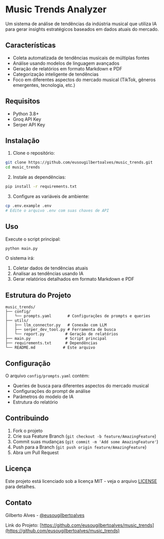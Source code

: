 # Music Trends Analyzer

Um sistema de análise de tendências da indústria musical que utiliza IA para gerar insights estratégicos baseados em dados atuais do mercado.

## Características

- Coleta automatizada de tendências musicais de múltiplas fontes
- Análise usando modelos de linguagem avançados
- Geração de relatórios em formato Markdown e PDF
- Categorização inteligente de tendências
- Foco em diferentes aspectos do mercado musical (TikTok, gêneros emergentes, tecnologia, etc.)

## Requisitos

- Python 3.8+
- Groq API Key
- Serper API Key

## Instalação

1. Clone o repositório:
```bash
git clone https://github.com/eusougilbertoalves/music_trends.git
cd music_trends
```

2. Instale as dependências:
```bash
pip install -r requirements.txt
```

3. Configure as variáveis de ambiente:
```bash
cp .env.example .env
# Edite o arquivo .env com suas chaves de API
```

## Uso

Execute o script principal:
```bash
python main.py
```

O sistema irá:
1. Coletar dados de tendências atuais
2. Analisar as tendências usando IA
3. Gerar relatórios detalhados em formato Markdown e PDF

## Estrutura do Projeto

```
music_trends/
├── config/
│   └── prompts.yaml       # Configurações de prompts e queries
├── utils/
│   ├── llm_connector.py   # Conexão com LLM
│   ├── serper_dev_tool.py # Ferramenta de busca
│   └── report.py         # Geração de relatórios
├── main.py               # Script principal
├── requirements.txt      # Dependências
└── README.md            # Este arquivo
```

## Configuração

O arquivo `config/prompts.yaml` contém:
- Queries de busca para diferentes aspectos do mercado musical
- Configurações do prompt de análise
- Parâmetros do modelo de IA
- Estrutura do relatório

## Contribuindo

1. Fork o projeto
2. Crie sua Feature Branch (`git checkout -b feature/AmazingFeature`)
3. Commit suas mudanças (`git commit -m 'Add some AmazingFeature'`)
4. Push para a Branch (`git push origin feature/AmazingFeature`)
5. Abra um Pull Request

## Licença

Este projeto está licenciado sob a licença MIT - veja o arquivo [LICENSE](LICENSE) para detalhes.

## Contato

Gilberto Alves - [@eusougilbertoalves](https://github.com/eusougilbertoalves)

Link do Projeto: [https://github.com/eusougilbertoalves/music_trends](https://github.com/eusougilbertoalves/music_trends)